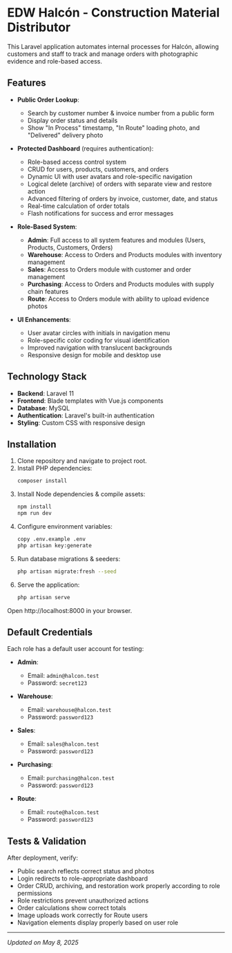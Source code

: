 # EDW Halcón - Construction Material Distributor

This Laravel application automates internal processes for Halcón, allowing customers and staff to track and manage orders with photographic evidence and role-based access.

## Features

- **Public Order Lookup**:
  - Search by customer number & invoice number from a public form
  - Display order status and details
  - Show "In Process" timestamp, "In Route" loading photo, and "Delivered" delivery photo

- **Protected Dashboard** (requires authentication):
  - Role-based access control system
  - CRUD for users, products, customers, and orders
  - Dynamic UI with user avatars and role-specific navigation
  - Logical delete (archive) of orders with separate view and restore action
  - Advanced filtering of orders by invoice, customer, date, and status
  - Real-time calculation of order totals
  - Flash notifications for success and error messages

- **Role-Based System**:
  - **Admin**: Full access to all system features and modules (Users, Products, Customers, Orders)
  - **Warehouse**: Access to Orders and Products modules with inventory management
  - **Sales**: Access to Orders module with customer and order management
  - **Purchasing**: Access to Orders and Products modules with supply chain features
  - **Route**: Access to Orders module with ability to upload evidence photos

- **UI Enhancements**:
  - User avatar circles with initials in navigation menu
  - Role-specific color coding for visual identification
  - Improved navigation with translucent backgrounds
  - Responsive design for mobile and desktop use

## Technology Stack
- **Backend**: Laravel 11
- **Frontend**: Blade templates with Vue.js components
- **Database**: MySQL
- **Authentication**: Laravel's built-in authentication
- **Styling**: Custom CSS with responsive design

## Installation

1. Clone repository and navigate to project root.
2. Install PHP dependencies:
   ```bash
   composer install
   ```
3. Install Node dependencies & compile assets:
   ```bash
   npm install
   npm run dev
   ```
4. Configure environment variables:
   ```bash
   copy .env.example .env
   php artisan key:generate
   ```
5. Run database migrations & seeders:
   ```bash
   php artisan migrate:fresh --seed
   ```
6. Serve the application:
   ```bash
   php artisan serve
   ```

Open http://localhost:8000 in your browser.

## Default Credentials

Each role has a default user account for testing:

- **Admin**:
  - Email: `admin@halcon.test`
  - Password: `secret123`
  
- **Warehouse**:
  - Email: `warehouse@halcon.test`
  - Password: `password123`
  
- **Sales**:
  - Email: `sales@halcon.test`
  - Password: `password123`
  
- **Purchasing**:
  - Email: `purchasing@halcon.test`
  - Password: `password123`
  
- **Route**:
  - Email: `route@halcon.test`
  - Password: `password123`

## Tests & Validation

After deployment, verify:
- Public search reflects correct status and photos
- Login redirects to role-appropriate dashboard
- Order CRUD, archiving, and restoration work properly according to role permissions
- Role restrictions prevent unauthorized actions
- Order calculations show correct totals
- Image uploads work correctly for Route users
- Navigation elements display properly based on user role

---

*Updated on May 8, 2025*